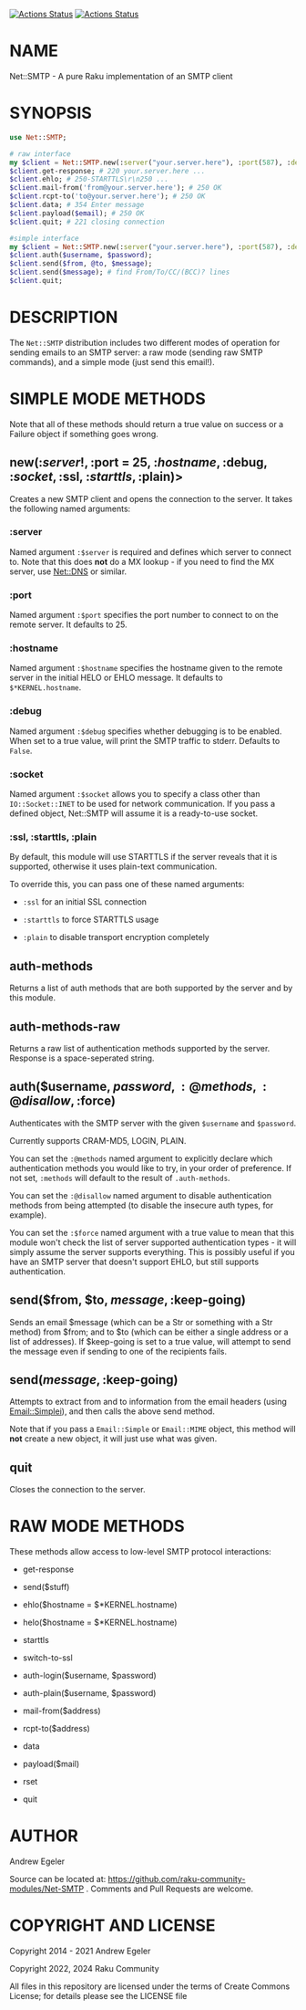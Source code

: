 [![Actions Status](https://github.com/raku-community-modules/Net-SMTP/actions/workflows/linux.yml/badge.svg)](https://github.com/raku-community-modules/Net-SMTP/actions) [![Actions Status](https://github.com/raku-community-modules/Net-SMTP/actions/workflows/macos.yml/badge.svg)](https://github.com/raku-community-modules/Net-SMTP/actions)

NAME
====

Net::SMTP - A pure Raku implementation of an SMTP client

SYNOPSIS
========

```raku
use Net::SMTP;

# raw interface
my $client = Net::SMTP.new(:server("your.server.here"), :port(587), :debug, :raw);
$client.get-response; # 220 your.server.here ...
$client.ehlo; # 250-STARTTLS\r\n250 ...
$client.mail-from('from@your.server.here'); # 250 OK
$client.rcpt-to('to@your.server.here'); # 250 OK
$client.data; # 354 Enter message
$client.payload($email); # 250 OK
$client.quit; # 221 closing connection

#simple interface
my $client = Net::SMTP.new(:server("your.server.here"), :port(587), :debug);
$client.auth($username, $password);
$client.send($from, @to, $message);
$client.send($message); # find From/To/CC/(BCC)? lines
$client.quit;
```

DESCRIPTION
===========

The `Net::SMTP` distribution includes two different modes of operation for sending emails to an SMTP server: a raw mode (sending raw SMTP commands), and a simple mode (just send this email!).

SIMPLE MODE METHODS
===================

Note that all of these methods should return a true value on success or a Failure object if something goes wrong.

new(:$server!, :$port = 25, :$hostname, :$debug, :$socket, :$ssl, :$starttls, :$plain)>
---------------------------------------------------------------------------------------

Creates a new SMTP client and opens the connection to the server. It takes the following named arguments:

### :server

Named argument `:$server` is required and defines which server to connect to. Note that this does **not** do a MX lookup - if you need to find the MX server, use [Net::DNS](https://raku.land/zef:rbt/Net::DNS) or similar.

### :port

Named argument `:$port` specifies the port number to connect to on the remote server. It defaults to 25.

### :hostname

Named argument `:$hostname` specifies the hostname given to the remote server in the initial HELO or EHLO message. It defaults to `$*KERNEL.hostname`.

### :debug

Named argument `:$debug` specifies whether debugging is to be enabled. When set to a true value, will print the SMTP traffic to stderr. Defaults to `False`.

### :socket

Named argument `:$socket` allows you to specify a class other than `IO::Socket::INET` to be used for network communication. If you pass a defined object, Net::SMTP will assume it is a ready-to-use socket.

### :ssl, :starttls, :plain

By default, this module will use STARTTLS if the server reveals that it is supported, otherwise it uses plain-text communication.

To override this, you can pass one of these named arguments:

  * `:ssl` for an initial SSL connection

  * `:starttls` to force STARTTLS usage

  * `:plain` to disable transport encryption completely

auth-methods
------------

Returns a list of auth methods that are both supported by the server and by this module.

auth-methods-raw
----------------

Returns a raw list of authentication methods supported by the server. Response is a space-seperated string.

auth($username, $password, :@methods, :@disallow, :$force)
----------------------------------------------------------

Authenticates with the SMTP server with the given `$username` and `$password`.

Currently supports CRAM-MD5, LOGIN, PLAIN.

You can set the `:@methods` named argument to explicitly declare which authentication methods you would like to try, in your order of preference. If not set, `:methods` will default to the result of `.auth-methods`.

You can set the `:@disallow` named argument to disable authentication methods from being attempted (to disable the insecure auth types, for example).

You can set the `:$force` named argument with a true value to mean that this module won't check the list of server supported authentication types - it will simply assume the server supports everything. This is possibly useful if you have an SMTP server that doesn't support EHLO, but still supports authentication.

send($from, $to, $message, :$keep-going)
----------------------------------------

Sends an email $message (which can be a Str or something with a Str method) from $from; and to $to (which can be either a single address or a list of addresses). If $keep-going is set to a true value, will attempt to send the message even if sending to one of the recipients fails.

send($message, :$keep-going)
----------------------------

Attempts to extract from and to information from the email headers (using [Email::Simplei](https://raku.land/zef:raku-community-modules/Email::Simple)), and then calls the above send method.

Note that if you pass a `Email::Simple` or `Email::MIME` object, this method will **not** create a new object, it will just use what was given.

quit
----

Closes the connection to the server.

RAW MODE METHODS
================

These methods allow access to low-level SMTP protocol interactions:

  * get-response

  * send($stuff)

  * ehlo($hostname = $*KERNEL.hostname)

  * helo($hostname = $*KERNEL.hostname)

  * starttls

  * switch-to-ssl

  * auth-login($username, $password)

  * auth-plain($username, $password)

  * mail-from($address)

  * rcpt-to($address)

  * data

  * payload($mail)

  * rset

  * quit

AUTHOR
======

Andrew Egeler

Source can be located at: https://github.com/raku-community-modules/Net-SMTP . Comments and Pull Requests are welcome.

COPYRIGHT AND LICENSE
=====================

Copyright 2014 - 2021 Andrew Egeler

Copyright 2022, 2024 Raku Community

All files in this repository are licensed under the terms of Create Commons License; for details please see the LICENSE file

